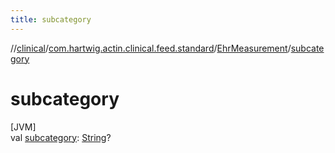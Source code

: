 ```yaml
---
title: subcategory
---
```

//[clinical](../../../index.html)/[com.hartwig.actin.clinical.feed.standard](../index.html)/[EhrMeasurement](index.html)/[subcategory](subcategory.html)



# subcategory



[JVM]\
val [subcategory](subcategory.html): [String](https://kotlinlang.org/api/latest/jvm/stdlib/kotlin/-string/index.html)?




